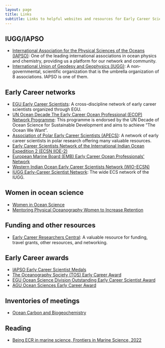 ```yaml
---
layout: page
title: Links
subtitle: Links to helpful websites and resources for Early Career Scientists
---
```



## IUGG/IAPSO
* [International Association for the Physical Sciences of the Oceans (IAPSO)](https://iapso-ocean.org/): One of the leading international associations in ocean physics and chemistry, providing us a platform for our network and community.
* [International Union of Geodesy and Geophysics (IUGG)](https://iugg.org/): A non-governmental, scientific organization that is the umbrella organization of 8 associations. IAPSO is one of them.


## Early Career networks
* [EGU Early Career Scientists](https://www.egu.eu/ecs/): A cross-discipline network of early career scientists organized through EGU.
* [UN Ocean Decade The Early Career Ocean Professional (ECOP) Network Programme](https://www.ecopdecade.org/): This programme is endorsed by the UN Decade of Ocean Science for Sustainable Development and aims to achieve “The Ocean We Want”.
* [Association of Polar Early Career Scientists (APECS)](https://www.apecs.is/): A network of early career scientists in polar research offering many valuable resources.
* [Early Career Scientists Network of the International Indian Ocean Expedition 2 (ECSN IIOE-2)](https://iioe-2.incois.gov.in/ecsn/about.jsp)
* [European Marine Board (EMB) Early Career Ocean Professionals' Network](https://www.marineboard.eu/emb-early-career-ocean-professionals-network)
* [Western Indian Ocean Early Career Scientists Network (WIO-ECSN)](https://wio-ecsn.wiomsa.org/)
* [IUGG Early-Career Scientist Network](https://iapso-ocean.org/): The wide ECS network of the IUGG.


## Women in ocean science
* [Women in Ocean Science](https://www.womeninoceanscience.com/)
* [Mentoring Physical Oceanography Women to Increase Retention](http://mpowir.org/)


## Funding and other resources
* [Early Career Researchers Central](https://ecrcentral.org/): A valuable resource for funding, travel grants, other resources, and networking.


## Early Career awards
* [IAPSO Early Career Scientist Medals](https://iapso-ocean.org/medals-and-awards/early-career-scientist-medal.html)
* [The Oceanography Society (TOS) Early Career Award](https://tos.org/early-career-award)
* [EGU Ocean Science Division Outstanding Early Career Scientist Award](https://www.egu.eu/awards-medals/division-outstanding-ecs-award/)
* [AGU Ocean Sciences Early Career Award](https://www.agu.org/Honor-and-Recognize/Honors/Section-Awards/Ocean-Sciences-Early-Career)

## Inventories of meetings
* [Ocean Carbon and Biogeochemistry](https://www.us-ocb.org/science-support/meeting-list/)

## Reading
* [Being ECR in marine science, Frontiers in Marine Science, 2022](https://doi.org/10.3389/fmars.2022.835692)
